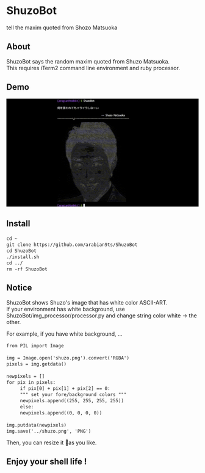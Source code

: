 # ShuzoBot
tell the maxim quoted from Shozo Matsuoka


## About
ShuzoBot says the random maxim quoted from Shuzo Matsuoka.  
This requires iTerm2 command line environment and ruby processor.

## Demo
![shuzo demo](demo/shuzobot.gif)

## Install
    cd ~
    git clone https://github.com/arabian9ts/ShuzoBot
    cd ShuzoBot
    ./install.sh
    cd ../
    rm -rf ShuzoBot

## Notice
ShuzoBot shows Shuzo's image that has white color ASCII-ART.  
If your environment has white background, use ShuzoBot/img_processor/processor.py and change string color white -> the other.  

For example, if you have white background, ...

    from PIL import Image

    img = Image.open('shuzo.png').convert('RGBA')
    pixels = img.getdata()

    newpixels = []
    for pix in pixels:
         if pix[0] + pix[1] + pix[2] == 0:
         """ set your fore/background colors """
         newpixels.append((255, 255, 255, 255))
         else:
         newpixels.append((0, 0, 0, 0))

    img.putdata(newpixels)
    img.save('../shuzo.png', 'PNG')

Then, you can resize it as you like.  
## Enjoy your shell life !